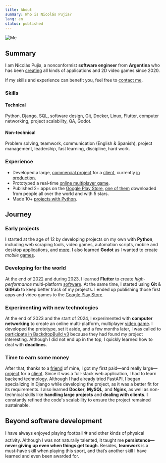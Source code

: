 ```yaml
---
title: About
summary: Who is Nicolás Pujia?
lang: en
status: published
---
```


![Me]({static}/images/me.jpeg)

## Summary

I am Nicolás Pujia, a nonconformist **software engineer** from **Argentina** who has been [creating](/portfolio.html) all kinds of applications and 2D video games since 2020.

If my skills and experience can benefit you, feel free to [contact me](mailto:me@nicolaspujia.com).

### Skills

#### Technical

Python, Django, SQL, software design, Git, Docker, Linux, Flutter, computer networking, project scalability, QA, Godot.

#### Non-technical

Problem solving, teamwork, communication (English & Spanish), project management, leadership, fast learning, discipline, hard work.

### Experience

* Developed a large, [commercial project]({filename}/siderplast.md) for a [client](https://siderplast.com.ar/nosotros/), currently [in production](https://siderplast.com.ar/).
* Prototyped a real-time [online multiplayer game]({filename}/biome-fighters.md).
* Published 2+ apps on the [Google Play Store](https://play.google.com/store/apps/dev?id=8059097220194731179), [one of them](https://play.google.com/store/apps/details?id=com.nicopujia.gamefinder) downloaded from people all over the world and with 5 stars.
* Made 10+ [projects with Python](/portfolio/technologies/python.html).

## Journey

### Early projects

I started at the age of 12 by developing projects on my own with **Python**, including web scraping tools, video games, automation scripts, mobile and desktop applications, and [more](https://github.com/nicopujia/old_projects). I also learned **Godot** as I wanted to create *mobile* [games](/portfolio/technologies/godot.html).

### Developing for the world

At the end of 2022 and during 2023, I learned **Flutter** to create *high-performance* multi-platform [software](/portfolio/technologies/flutter.html). At the same time, I started using **Git** & **GitHub** to keep better track of my projects. I ended up publishing those first apps and video games to the [Google Play Store](https://play.google.com/store/apps/dev?id=8059097220194731179).

### Experimenting with new technologies

At the end of 2023 and the start of 2024, I experimented with **computer networking** to create an online multi-platform, multiplayer [video game]({filename}/biome-fighters.md). I developed the prototype, set it aside, and a few months later, I was called to [participate in BackdropBuild v3](https://backdropbuild.com/builds/v3/biome-fighters) because they had found my project interesting. Although I did not end up in the top, I quickly learned how to deal with **deadlines**.

### Time to earn some money

After that, thanks to a [friend](https://franciscoaurelio.com) of mine, I got my first paid—and really large—[project]({filename}/siderplast.md) for a [client](https://siderplast.com.ar/nosotros/). Since it was a full-stack web application, I had to learn backend technology. Although I had already tried FastAPI, I began specializing in Django while developing the project, as it was a better fit for its requirements. I also learned **Docker**, **MySQL**, and **Nginx**, as well as non-technical skills like **handling large projects** and **dealing with clients**. I constantly refined the code's scalability to ensure the project remained sustainable.

## Beyond software development

I have always enjoyed playing football ⚽️ and other kinds of physical activity. Although I was not naturally talented, it taught me **persistence—never giving up even when things get tough**. Besides, **teamwork** is a must-have skill when playing this sport, and that’s another skill I have learned and even been awarded for.
